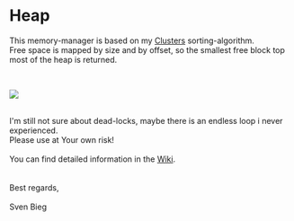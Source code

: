 <h1>Heap</h1>

<p>
This memory-manager is based on my <a href="http://www.github.com/svenbieg/clusters">Clusters</a> sorting-algorithm.<br />
Free space is mapped by size and by offset, so the smallest free block top most of the heap is returned.<br />
</p><br />

<img src="https://github.com/svenbieg/Clusters/assets/12587394/c65f4278-b4fd-44a2-8be7-7034bbf8a6bb" /><br />
<br />

<p>
I'm still not sure about dead-locks, maybe there is an endless loop i never experienced.<br />
Please use at Your own risk!<br />
<br />
You can find detailed information in the <a href="https://github.com/svenbieg/Heap/wiki">Wiki</a>.<br />
<br /><br />
Best regards,<br />
<br />
Sven Bieg
</p><br />

<br /><br /><br /><br /><br />
